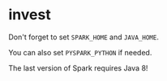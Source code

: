 # invest

Don't forget to set `SPARK_HOME` and `JAVA_HOME`.

You can also set `PYSPARK_PYTHON` if needed.

The last version of Spark requires Java 8!
